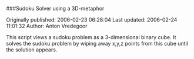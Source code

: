 ###Sudoku Solver using a 3D-metaphor

Originally published: 2006-02-23 06:28:04
Last updated: 2006-02-24 11:01:32
Author: Anton Vredegoor

This script views a sudoku problem as a 3-dimensional binary cube. It solves the sudoku problem by wiping away x,y,z points from this cube until the solution appears.